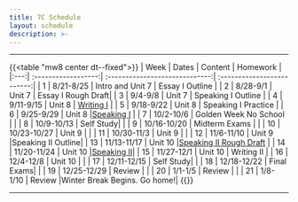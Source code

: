 ```yaml
---
title: 7C Schedule
layout: schedule
description: >-
---
```


---
{{<table "mw8 center dt--fixed">}}
| Week  |          Dates          |                 Content                  |             Homework      |             
|:---:|    :------------------:|             :-----------------------------:| :-------------------------:|
|  1 |  8/21-8/25           | Intro and Unit 7 |  Essay I Outline        |
|  2 |  8/28-9/1            | Unit 7  | Essay I Rough Draft|
|  3 |  9/4-9/8             | Unit 7  | Speaking I Outline         |
|  4 |  9/11-9/15           | Unit 8  | [Writing I](sks/fall2023/7C-english/assignment1/)         |
|  5 |  9/18-9/22           | Unit 8  | Speaking I  Practice |
|  6 |  9/25-9/29           | Unit 8  |[Speaking I](sks/fall2023/7C-english/assignment2/)              |
|  7 |  10/2-10/6           | Golden Week No School |       |
|  8 |  10/9-10/13          | Self Study|          |
|  9 |  10/16-10/20         | Midterm Exams  |       |
| 10 |  10/23-10/27         | Unit 9  | |
| 11 |  10/30-11/3          | Unit 9  | |
| 12 |  11/6-11/10          | Unit 9  |Speaking II Outline|
| 13 |  11/13-11/17         | Unit 10 |[Speaking II Rough Draft](sks/fall2023/7C-english/roughdraft2)             |
| 14 |  11/20-11/24         | Unit 10 |[Speaking II](sks/fall2023/7C-english/assignment3)|
| 15 |  11/27-12/1          | Unit 10 |  Writing II   |
| 16 |  12/4-12/8           | Unit 10 |             |
| 17 |  12/11-12/15         | Self Study|           |
| 18 |  12/18-12/22         | Final Exams|          |
| 19 |  12/25-12/29         | Review |              |
| 20 |  1/1-1/5             | Review |      |
| 21 |  1/8-1/10            | Review |Winter Break Begins. Go home!|
{{</table>}}

---